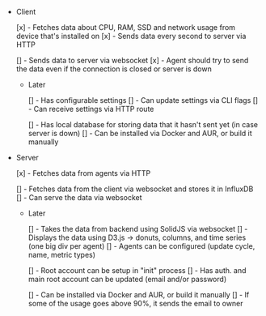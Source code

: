 - Client

  [x] - Fetches data about CPU, RAM, SSD and network usage from device that's installed on
  [x] - Sends data every second to server via HTTP

  [] - Sends data to server via websocket
  [x] - Agent should try to send the data even if the connection is closed or server is down

  - Later

    [] - Has configurable settings
    [] - Can update settings via CLI flags
    [] - Can receive settings via HTTP route

    [] - Has local database for storing data that it hasn't sent yet (in case server is down)
    [] - Can be installed via Docker and AUR, or build it manually

- Server

  [x] - Fetches data from agents via HTTP

  [] - Fetches data from the client via websocket and stores it in InfluxDB
  [] - Can serve the data via websocket

  - Later

    [] - Takes the data from backend using SolidJS via websocket
    [] - Displays the data using D3.js -> donuts, columns, and time series (one big div per agent)
    [] - Agents can be configured (update cycle, name, metric types)

    [] - Root account can be setup in "init" process
    [] - Has auth. and main root account can be updated (email and/or password)

    [] - Can be installed via Docker and AUR, or build it manually
    [] - If some of the usage goes above 90%, it sends the email to owner
